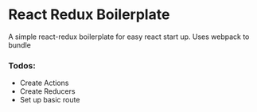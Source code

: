# React Redux Boilerplate

A simple react-redux boilerplate for easy react start up. Uses webpack to bundle

### Todos:
- Create Actions
- Create Reducers 
- Set up basic route